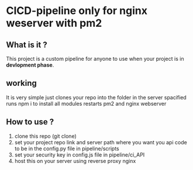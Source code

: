 # CICD-pipeline only for nginx weserver with pm2

## What is it ?

This project is a custom pipeline for anyone to use when your project is in **devlopment phase**.
   
   ## working
      
   It is very simple just clones your repo into the folder in the server spacified 
   runs npm i to install all modules 
   restarts pm2 and nginx webserver
   
## How to use ?

1. clone this repo (git clone)
2. set your project repo link and server path where you want you api code to be in the config.py file in pipeline/scripts
3. set your security key in config.js file in pipeline/ci_API
4. host this on your server using reverse proxy nginx 
